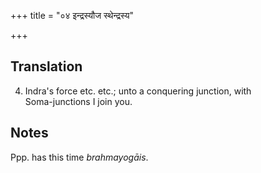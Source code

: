 +++
title = "०४ इन्द्रस्यौज स्थेन्द्रस्य"

+++
## Translation
4. Indra's force etc. etc.; unto a conquering junction, with  
Soma-junctions I join you.

## Notes
Ppp. has this time *brahmayogāis*.
